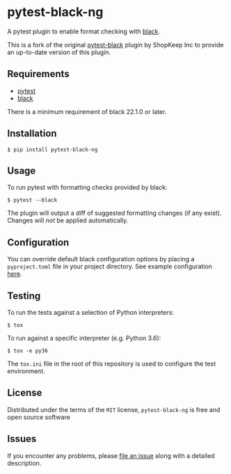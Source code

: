 pytest-black-ng
============

A pytest plugin to enable format checking with [black](https://github.com/ambv/black).

This is a fork of the original [pytest-black](https://github.com/shopkeep/pytest-black) plugin by ShopKeep Inc to provide an up-to-date version of this plugin.


Requirements
------------

* [pytest](https://docs.pytest.org/en/latest/)
* [black](https://github.com/ambv/black)

There is a minimum requirement of black 22.1.0 or later.

Installation
------------

```
$ pip install pytest-black-ng
```


Usage
-----

To run pytest with formatting checks provided by black:

```
$ pytest --black
```

The plugin will output a diff of suggested formatting changes (if any exist). Changes will _not_ be applied automatically.


Configuration
-------------

You can override default black configuration options by placing a `pyproject.toml` file in your project directory. See example configuration [here](https://github.com/ambv/black/blob/master/pyproject.toml).



Testing
-------

To run the tests against a selection of Python interpreters:

```
$ tox
```

To run against a specific interpreter (e.g. Python 3.6):

```
$ tox -e py36
```

The `tox.ini` file in the root of this repository is used to configure the test environment.


License
-------

Distributed under the terms of the `MIT` license, `pytest-black-ng` is free and open source software


Issues
------

If you encounter any problems, please [file an issue](https://github.com/insertjokehere/pytest-black-ng/issues) along with a detailed description.
